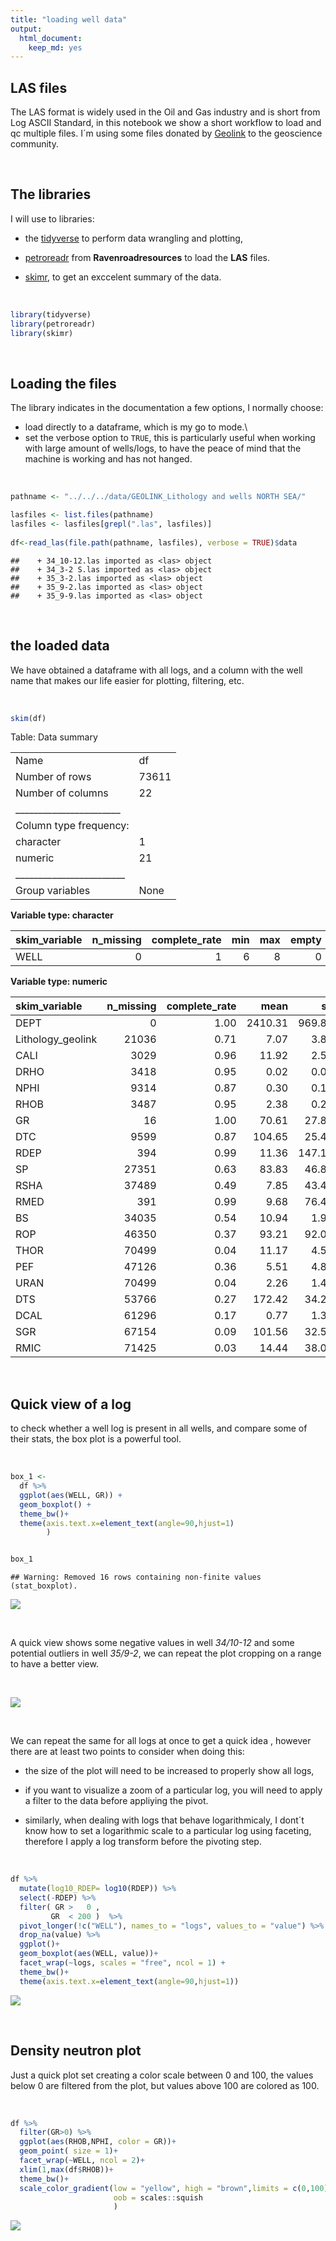 ```yaml
---
title: "loading well data"
output: 
  html_document: 
    keep_md: yes
---
```




## LAS files

The LAS format is widely used in the Oil and Gas industry and is short from Log ASCII Standard, in this notebook we show a short workflow to load and qc multiple files. I´m using some files donated by [Geolink](https://www.geolink-s2.com/) to the geoscience community.

<br>

## The libraries

I will use to libraries:

-   the [tidyverse](https://www.tidyverse.org/) to perform data wrangling and plotting,

-   [petroreadr](https://github.com/ravenroadresources/petroreadr) from **Ravenroadresources** to load the **LAS** files.

-   [skimr](https://docs.ropensci.org/skimr/), to get an exccelent summary of the data. 

<br>



```r
library(tidyverse)
library(petroreadr)
library(skimr)
```

<br>

## Loading the files

The library indicates in the documentation a few options, I normally choose:

-   load directly to a dataframe, which is my go to mode.\
-   set the verbose option to `TRUE`, this is particularly useful when working with large amount of wells/logs, to have the peace of mind that the machine is working and has not hanged.


<br>


```r
pathname <- "../../../data/GEOLINK_Lithology and wells NORTH SEA/"

lasfiles <- list.files(pathname)
lasfiles <- lasfiles[grepl(".las", lasfiles)]
 
df<-read_las(file.path(pathname, lasfiles), verbose = TRUE)$data
```

```
##    + 34_10-12.las imported as <las> object
##    + 34_3-2 S.las imported as <las> object
##    + 35_3-2.las imported as <las> object
##    + 35_9-2.las imported as <las> object
##    + 35_9-9.las imported as <las> object
```

<br>

## the loaded data

We have obtained a dataframe with all logs, and a column with the well name that makes our life easier for plotting, filtering, etc.


<br>


```r
skim(df)
```


Table: Data summary

|                         |      |
|:------------------------|:-----|
|Name                     |df    |
|Number of rows           |73611 |
|Number of columns        |22    |
|_______________________  |      |
|Column type frequency:   |      |
|character                |1     |
|numeric                  |21    |
|________________________ |      |
|Group variables          |None  |


**Variable type: character**

|skim_variable | n_missing| complete_rate| min| max| empty| n_unique| whitespace|
|:-------------|---------:|-------------:|---:|---:|-----:|--------:|----------:|
|WELL          |         0|             1|   6|   8|     0|        5|          0|


**Variable type: numeric**

|skim_variable     | n_missing| complete_rate|    mean|     sd|      p0|     p25|     p50|     p75|     p100|hist  |
|:-----------------|---------:|-------------:|-------:|------:|-------:|-------:|-------:|-------:|--------:|:-----|
|DEPT              |         0|          1.00| 2410.31| 969.88|  215.22| 1711.01| 2425.34| 3082.65|  4407.62|▂▆▇▆▃ |
|Lithology_geolink |     21036|          0.71|    7.07|   3.81|    1.00|    5.00|    6.00|    7.00|    18.00|▂▇▁▃▁ |
|CALI              |      3029|          0.96|   11.92|   2.57|    2.02|    8.84|   12.50|   13.31|    26.73|▁▅▇▁▁ |
|DRHO              |      3418|          0.95|    0.02|   0.06|   -2.57|    0.00|    0.01|    0.04|     1.27|▁▁▁▇▁ |
|NPHI              |      9314|          0.87|    0.30|   0.11|   -0.06|    0.22|    0.30|    0.38|     0.87|▁▇▇▁▁ |
|RHOB              |      3487|          0.95|    2.38|   0.21|   -1.71|    2.26|    2.43|    2.53|     3.26|▁▁▁▃▇ |
|GR                |        16|          1.00|   70.61|  27.80| -197.12|   48.90|   70.44|   90.75|   866.92|▁▇▁▁▁ |
|DTC               |      9599|          0.87|  104.65|  25.45|  -16.58|   85.75|   98.96|  121.83|   265.00|▁▇▇▁▁ |
|RDEP              |       394|          0.99|   11.36| 147.15|    0.34|    1.34|    1.90|    3.51| 29270.71|▇▁▁▁▁ |
|SP                |     27351|          0.63|   83.83|  46.84| -279.13|   51.63|   88.53|  112.79|   178.31|▁▁▁▇▇ |
|RSHA              |     37489|          0.49|    7.85|  43.40|    0.13|    1.00|    2.01|    3.87|  1770.00|▇▁▁▁▁ |
|RMED              |       391|          0.99|    9.68|  76.45|    0.13|    1.37|    2.14|    4.06|  9700.00|▇▁▁▁▁ |
|BS                |     34035|          0.54|   10.94|   1.93|    8.50|    8.50|   12.25|   12.25|    17.50|▅▁▇▁▁ |
|ROP               |     46350|          0.37|   93.21|  92.07|    5.20|   47.13|   79.69|  125.87|  1290.77|▇▁▁▁▁ |
|THOR              |     70499|          0.04|   11.17|   4.59|    1.13|    7.42|   11.27|   14.53|    33.71|▅▇▅▁▁ |
|PEF               |     47126|          0.36|    5.51|   4.83|    1.35|    3.89|    4.64|    6.86|   667.36|▇▁▁▁▁ |
|URAN              |     70499|          0.04|    2.26|   1.44|   -0.54|    1.57|    2.26|    2.80|    27.93|▇▁▁▁▁ |
|DTS               |     53766|          0.27|  172.42|  34.20|   87.69|  141.12|  173.26|  201.25|   270.41|▂▇▇▆▁ |
|DCAL              |     61296|          0.17|    0.77|   1.39|   -4.81|    0.02|    0.30|    0.83|     7.88|▁▇▇▁▁ |
|SGR               |     67154|          0.09|  101.56|  32.54|   33.15|   81.72|  106.35|  116.22|   892.06|▇▁▁▁▁ |
|RMIC              |     71425|          0.03|   14.44|  38.00|    0.72|    4.74|    7.36|   12.76|   556.37|▇▁▁▁▁ |

<br>

## Quick view of a log

to check whether a well log is present in all wells, and compare some of their stats, the box plot is a powerful tool.

<br>


```r
box_1 <-
  df %>%
  ggplot(aes(WELL, GR)) +
  geom_boxplot() +
  theme_bw()+
  theme(axis.text.x=element_text(angle=90,hjust=1)
        )


box_1
```

```
## Warning: Removed 16 rows containing non-finite values (stat_boxplot).
```

![](01-Loading_well_data_LAS_in_R_files/figure-html/unnamed-chunk-4-1.png)<!-- -->

<br>

A quick view shows some negative values in well *34/10-12* and some potential outliers in well *35/9-2*, we can repeat the plot cropping on a range to have a better view.

<br>

![](01-Loading_well_data_LAS_in_R_files/figure-html/unnamed-chunk-5-1.png)<!-- -->

<br>

We can repeat the same for all logs at once to get a quick idea , however there are at least two points to consider when doing this:

-   the size of the plot will need to be increased to properly show all logs,

-   if you want to visualize a zoom of a particular log, you will need to apply a filter to the data before appliying the pivot.

-   similarly, when dealing with logs that behave logarithmicaly, I dont´t know how to set a logarithmic scale to a particular log using faceting, therefore I apply a log transform before the pivoting step.

<br>


```r
df %>% 
  mutate(log10_RDEP= log10(RDEP)) %>% 
  select(-RDEP) %>% 
  filter( GR >   0 ,
         GR  < 200 )  %>% 
  pivot_longer(!c("WELL"), names_to = "logs", values_to = "value") %>% 
  drop_na(value) %>%
  ggplot()+
  geom_boxplot(aes(WELL, value))+
  facet_wrap(~logs, scales = "free", ncol = 1) +
  theme_bw()+
  theme(axis.text.x=element_text(angle=90,hjust=1))
```

![](01-Loading_well_data_LAS_in_R_files/figure-html/unnamed-chunk-6-1.png)<!-- -->

<br>

## Density neutron plot

Just a quick plot set creating a color scale between 0 and 100, the values below 0 are filtered from the plot, but values above 100 are colored as 100.

<br>


```r
df %>% 
  filter(GR>0) %>% 
  ggplot(aes(RHOB,NPHI, color = GR))+
  geom_point( size = 1)+
  facet_wrap(~WELL, ncol = 2)+
  xlim(1,max(df$RHOB))+
  theme_bw()+
  scale_color_gradient(low = "yellow", high = "brown",limits = c(0,100), 
                       oob = scales::squish
                       )
```

![](01-Loading_well_data_LAS_in_R_files/figure-html/unnamed-chunk-7-1.png)<!-- -->
